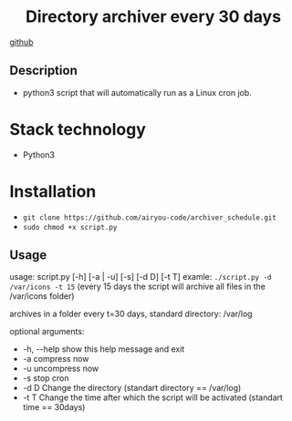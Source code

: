 <h1 align="center">Directory archiver every 30 days</h1>

<a href="https://github.com/airyou-code/archiver_schedule" target="_blank">github</a> 

## Description
- python3 script that will automatically run as a Linux cron job.

# Stack technology
- Python3

# Installation
- `git clone https://github.com/airyou-code/archiver_schedule.git `
- `sudo chmod +x script.py`

## Usage
usage: script.py [-h] [-a | -u] [-s] [-d D] [-t T]
examle: `./script.py -d /var/icons -t 15` (every 15 days the script will archive all files in the /var/icons folder)

archives in a folder every t=30 days, standard directory: /var/log

optional arguments:
  - -h, --help  show this help message and exit
  - -a          compress now
  - -u          uncompress now
  - -s          stop cron
  - -d D        Сhange the directory (standart directory == /var/log)
  - -t T        Change the time after which the script will be activated (standart time == 30days)
